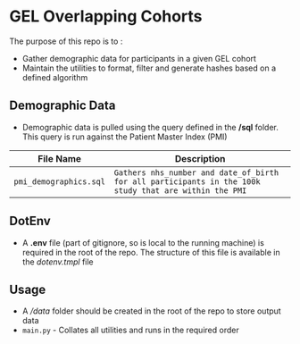 # GEL Overlapping Cohorts

The purpose of this repo is to :

* Gather demographic data for participants in a given GEL cohort
* Maintain the utilities to format, filter and generate hashes based on a defined algorithm

## Demographic Data

* Demographic data is pulled using the query defined in the **/sql** folder. This query is run against the Patient Master Index (PMI)

| File Name | Description |
|---|---|
| `pmi_demographics.sql`| `Gathers nhs_number and date_of_birth for all participants in the 100k study that are within the PMI` |


## DotEnv

* A **.env** file (part of gitignore, so is local to the running machine) is required in the root of the repo. The structure of this file is available in the *dotenv.tmpl* file

## Usage

* A */data* folder should be created in the root of the repo to store output data
* `main.py` - Collates all utilities and runs in the required order
